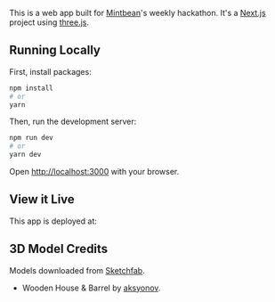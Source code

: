 This is a web app built for [Mintbean](https://mintbean.io/)'s weekly hackathon. It's a [Next.js](https://nextjs.org/) project using [three.js](https://threejs.org/).

## Running Locally

First, install packages:

```bash
npm install
# or
yarn
```

Then, run the development server:

```bash
npm run dev
# or
yarn dev
```

Open [http://localhost:3000](http://localhost:3000) with your browser.

## View it Live

This app is deployed at:

## 3D Model Credits

Models downloaded from [Sketchfab](https://sketchfab.com/).
- Wooden House & Barrel by [aksyonov](https://sketchfab.com/aksyonov).
